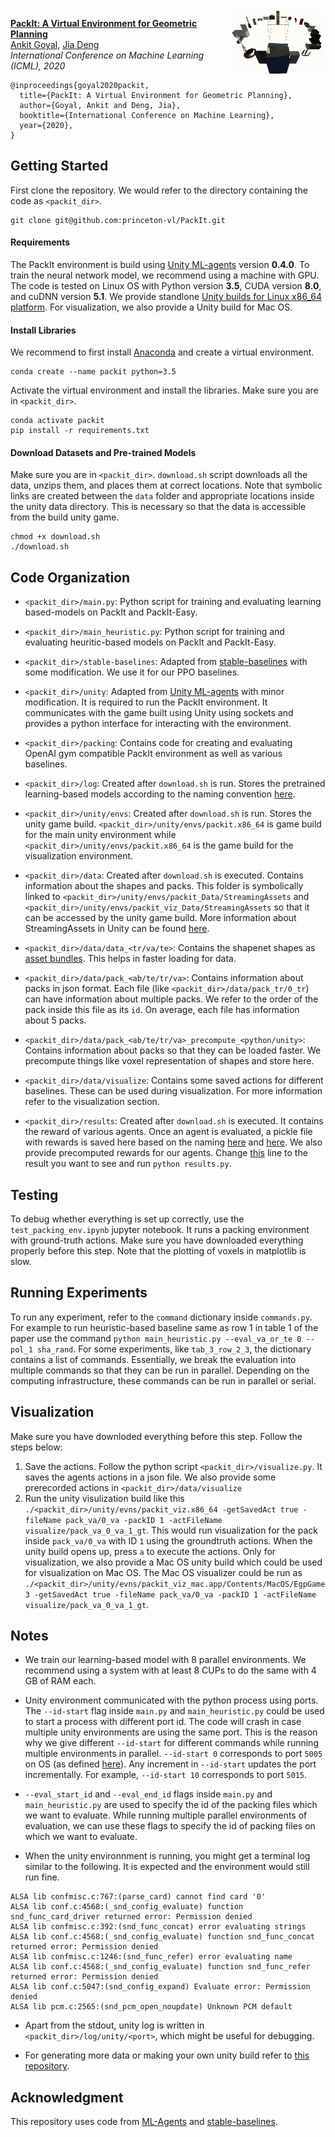 <img src="images/packit.gif" align="right" width="30%"/>

[**PackIt: A Virtual Environment for Geometric Planning**](http://arxiv.org/abs/2007.11121)   
[Ankit Goyal](http://imankgoyal.github.io), [Jia Deng](https://www.cs.princeton.edu/~jiadeng/)  
*International Conference on Machine Learning (ICML), 2020*
```
@inproceedings{goyal2020packit,
  title={PackIt: A Virtual Environment for Geometric Planning},
  author={Goyal, Ankit and Deng, Jia},
  booktitle={International Conference on Machine Learning},
  year={2020},
}
```

## Getting Started

First clone the repository. We would refer to the directory containing the code as `<packit_dir>`.

```
git clone git@github.com:princeton-vl/PackIt.git
```

#### Requirements
The PackIt environment is build using [Unity ML-agents](https://github.com/Unity-Technologies/ml-agents/tree/0.4.0) version **0.4.0**. 
To train the neural network model, we recommend using a machine with GPU. 
The code is tested on Linux OS with Python version **3.5**, CUDA version **8.0**, and cuDNN version **5.1**.
We provide standlone [Unity builds for Linux x86_64 platform](https://docs.unity3d.com/2017.4/Documentation/Manual/BuildSettingsStandalone.html).
For visualization, we also provide a Unity build for Mac OS.

#### Install Libraries
We recommend to first install [Anaconda](https://anaconda.org/) and create a virtual environment.
```
conda create --name packit python=3.5
```

Activate the virtual environment and install the libraries. Make sure you are in `<packit_dir>`.
```
conda activate packit
pip install -r requirements.txt
```

#### Download Datasets and Pre-trained Models
Make sure you are in `<packit_dir>`. `download.sh` script downloads all the data, unzips them, and places them at correct locations. Note that symbolic links are created between the `data` folder and appropriate locations inside the unity data directory. This is necessary so that the data is accessible from the build unity game.
```
chmod +x download.sh
./download.sh
```

## Code Organization
- `<packit_dir>/main.py`: Python script for training and evaluating learning based-models on PackIt and PackIt-Easy. 

- `<packit_dir>/main_heuristic.py`: Python script for training and evaluating heuritic-based models on PackIt and PackIt-Easy. 

- `<packit_dir>/stable-baselines`: Adapted from [stable-baselines](https://github.com/hill-a/stable-baselines) with some modification. We use it for our PPO baselines. 

- `<packit_dir>/unity`: Adapted from [Unity ML-agents](https://github.com/Unity-Technologies/ml-agents/tree/0.4.0) with minor modification. It is required to run the PackIt environment. It communicates with the game built using Unity using sockets and provides a python interface for interacting with the environment.

- `<packit_dir>/packing`: Contains code for creating and evaluating OpenAI gym compatible PackIt environment as well as various baselines.

- `<packit_dir>/log`: Created after `download.sh` is run. Stores the pretrained learning-based models according to the naming convention [here](https://github.com/princeton-vl/PackIt/blob/master/main.py#L81).  

- `<packit_dir>/unity/envs`: Created after `download.sh` is run. Stores the unity game build. `<packit_dir>/unity/envs/packit.x86_64` is game build for the main unity environment while `<packit_dir>/unity/envs/packit.x86_64` is the game build for the visualization environment.

- `<packit_dir>/data`: Created after `download.sh` is executed. Contains information about the shapes and packs. This folder is symbolically linked to `<packit_dir>/unity/envs/packit_Data/StreamingAssets` and `<packit_dir>/unity/envs/packit_viz_Data/StreamingAssets` so that it can be accessed by the unity game build. More information about StreamingAssets in Unity can be found [here](https://docs.unity3d.com/2017.4/Documentation/Manual/StreamingAssets.html).

- `<packit_dir>/data/data_<tr/va/te>`: Contains the shapenet shapes as [asset bundles](https://docs.unity3d.com/Manual/AssetBundlesIntro.html). This helps in faster loading for data.

- `<packit_dir>/data/pack_<ab/te/tr/va>`: Contains information about packs in json format. Each file (like `<packit_dir>/data/pack_tr/0_tr`) can have information about multiple packs. We refer to the order of the pack inside this file as its `id`. On average, each file has information about 5 packs.

- `<packit_dir>/data/pack_<ab/te/tr/va>_precompute_<python/unity>`: Contains information about packs so that they can be loaded faster. We precompute things like voxel representation of shapes and store here.

- `<packit_dir>/data/visualize`: Contains some saved actions for different baselines. These can be used during visualization. For more information refer to the visualization section.

- `<packit_dir>/results`: Created after `download.sh` is executed. It contains the reward of various agents. Once an agent is evaluated, a pickle file with rewards is saved here based on the naming [here](https://github.com/princeton-vl/PackIt/blob/master/main.py#L185) and [here](https://github.com/princeton-vl/PackIt/blob/master/main_heuristic.py#L105). We also provide precomputed rewards for our agents. Change [this](https://github.com/princeton-vl/PackIt/blob/master/results.py#L30) line to the result you want to see and run `python results.py`.
 
## Testing
To debug whether everything is set up correctly, use the `test_packing_env.ipynb` jupyter notebook. It runs a packing environment with ground-truth actions.  Make sure you have downloaded everything properly before this step. Note that the plotting of voxels in matplotlib is slow. 


## Running Experiments
To run any experiment, refer to the `command` dictionary inside `commands.py`. For example to run heuristic-based baseline same as row 1 in table 1 of the paper use the command `python main_heuristic.py --eval_va_or_te 0 --pol_1 sha_rand`. For some experiments, like `tab_3_row_2_3`, the dictionary contains a list of commands. Essentially, we break the evaluation into multiple commands so that they can be run in parallel. Depending on the computing infrastructure, these commands can be run in parallel or serial.


## Visualization
Make sure you have downloded everything before this step. Follow the steps below:

1. Save the actions. Follow the python script `<packit_dir>/visualize.py`. It saves the agents actions in a json file. We also provide some prerecorded actions in `<packit_dir>/data/visualize`
1. Run the unity visulization build like this `./<packit_dir>/unity/evns/packit_viz.x86_64 -getSavedAct true -fileName pack_va/0_va -packID 1 -actFileName visualize/pack_va_0_va_1_gt`. This would run visualization for the pack inside `pack_va/0_va` with ID `1` using the groundtruth actions. When the unity build opens up, press `a` to execute the actions. Only for visualization, we also provide a Mac OS unity build which could be used for visualization on Mac OS. The Mac OS visualizer could be run as `./<packit_dir>/unity/evns/packit_viz_mac.app/Contents/MacOS/EgpGame3 -getSavedAct true -fileName pack_va/0_va -packID 1 -actFileName visualize/pack_va_0_va_1_gt`.


## Notes
- We train our learning-based model with 8 parallel environments. We recommend using a system with at least 8 CUPs to do the same with 4 GB of RAM each.

- Unity environment communicated with the python process using ports. The `--id-start` flag inside `main.py` and `main_heuristic.py` could be used to start a process with different port id. The code will crash in case multiple unity environments are using the same port. This is the reason why we give different `--id-start` for different commands while running multiple environments in parallel. `--id-start 0` corresponds to port `5005` on OS (as defined [here](https://github.com/princeton-vl/PackIt/blob/master/unity/unityagents/environment.py#L33)). Any increment in `--id-start` updates the port incrementally. For example, `--id-start 10` corresponds to port `5015`.

- `--eval_start_id` and `--eval_end_id` flags inside `main.py` and `main_heuristic.py` are used to specify the id of the packing files which we want to evaluate. While running multiple parallel environments of evaluation, we can use these flags to specify the id of packing files on which we want to evaluate. 

- When the unity environnment is running, you might get a terminal log similar to the following. It is expected and the environment would still run fine. 
```
ALSA lib confmisc.c:767:(parse_card) cannot find card '0'
ALSA lib conf.c:4568:(_snd_config_evaluate) function snd_func_card_driver returned error: Permission denied
ALSA lib confmisc.c:392:(snd_func_concat) error evaluating strings
ALSA lib conf.c:4568:(_snd_config_evaluate) function snd_func_concat returned error: Permission denied
ALSA lib confmisc.c:1246:(snd_func_refer) error evaluating name
ALSA lib conf.c:4568:(_snd_config_evaluate) function snd_func_refer returned error: Permission denied
ALSA lib conf.c:5047:(snd_config_expand) Evaluate error: Permission denied
ALSA lib pcm.c:2565:(snd_pcm_open_noupdate) Unknown PCM default
```

- Apart from the stdout, unity log is written in `<packit_dir>/log/unity/<port>`, which might be useful for debugging.

- For generating more data or making your own unity build refer to [this repository](https://github.com/princeton-vl/PackIt_Extra).

## Acknowledgment
This repository uses code from [ML-Agents](https://github.com/Unity-Technologies/ml-agents/tree/0.4.0) and [stable-baselines](https://github.com/hill-a/stable-baselines).
